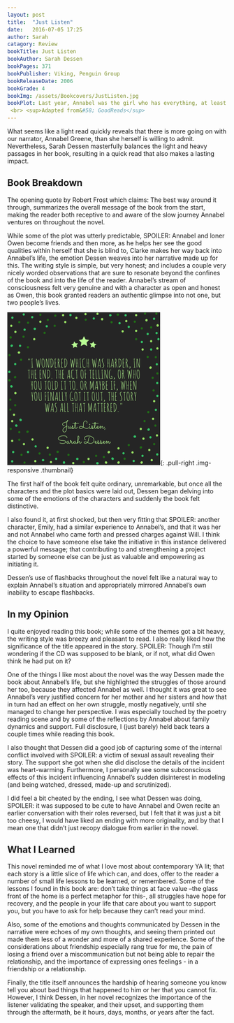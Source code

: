```yaml
---
layout: post
title:  "Just Listen"
date:   2016-07-05 17:25
author: Sarah
catagory: Review
bookTitle: Just Listen
bookAuthor: Sarah Dessen
bookPages: 371
bookPublisher: Viking, Penguin Group
bookReleaseDate: 2006
bookGrade: 4
bookImg: /assets/Bookcovers/JustListen.jpg
bookPlot: Last year, Annabel was the girl who has everything, at least that's the part she played in the television commercial for Kopf's Department Store. This year, she's the girl who has nothing. No best friend because mean-but-exciting Sophie dropped her, no peace at home since her older sister became anorexic, and no one to sit with at lunch. Until she meets Owen Armstrong. Tall, dark, and music-obsessed, Owen is a reformed bad boy with a commitment to truth-telling. With Owen's help, maybe Annabel can face what happened the night she and Sophie stopped being friends.
 <br> <sup>Adapted from&#58; GoodReads</sup>
---
```

What seems like a light read quickly reveals that there is more going on with our narrator, Annabel Greene, than she herself is willing to admit. Nevertheless, Sarah Dessen masterfully balances the light and heavy passages in her book, resulting in a quick read that also makes a lasting impact.

<!--more-->

## Book Breakdown

The opening quote by Robert Frost which claims: The best way around it through, summarizes the overall message of the book from the start, making the reader both receptive to and aware of the slow journey Annabel ventures on throughout the novel.

While some of the plot was utterly predictable, SPOILER: <span class="spoiler">Annabel and loner Owen become friends and then more, as he helps her see the good qualities within herself that she is blind to, Clarke makes her way back into Annabel’s life,</span> the emotion Dessen weaves into her narrative made up for this. The writing style is simple, but very honest; and includes a couple very nicely worded observations that are sure to resonate beyond the confines of the book and into the life of the reader. Annabel’s stream of consciousness felt very genuine and with a character as open and honest as Owen, this book granted readers an authentic glimpse into not one, but two people’s lives.

![Just Listen Quote](\assets\quotes\JustListenquote.png){: .pull-right .img-responsive .thumbnail}

The first half of the book felt quite ordinary, unremarkable, but once all the characters and the plot basics were laid out, Dessen began delving into some of the emotions of the characters and suddenly the book felt distinctive.

I also found it, at first shocked, but then very fitting that SPOILER: <span class="spoiler">another character, Emily, had a similar experience to Annabel’s, and that it was her and not Annabel who came forth and pressed charges against Will.</span> I think the choice to have someone else take the initiative in this instance delivered a powerful message; that contributing to and strengthening a project started by someone else can be just as valuable and empowering as initiating it.

Dessen’s use of flashbacks throughout the novel felt like a natural way to explain Annabel’s situation and appropriately mirrored Annabel’s own inability to escape flashbacks.


## In my Opinion

I quite enjoyed reading this book; while some of the themes got a bit heavy, the writing style was breezy and pleasant to read. I also really liked how the significance of the title appeared in the story. SPOILER: <span class="spoiler">Though I’m still wondering if the CD was supposed to be blank, or if not, what did Owen think he had put on it?</span>

One of the things I like most about the novel was the way Dessen made the book about Annabel’s life, but she highlighted the struggles of those around her too, because they affected Annabel as well. I thought it was great to see Annabel’s very justified concern for her mother and her sisters and how that in turn had an effect on her own struggle, mostly negatively, until she managed to change her perspective. I was especially touched by the poetry reading scene and by some of the reflections by Annabel about family dynamics and support. Full disclosure, I (just barely) held back tears a couple times while reading this book.

I also thought that Dessen did a good job of capturing some of the internal conflict involved with SPOILER: a victim of sexual assault revealing their story. The support she got when she did disclose the details of the incident was heart-warming. Furthermore, I personally see some subconscious effects of this incident influencing Annabel’s sudden disinterest in modeling (and being watched, dressed, made-up and scrutinized).

I did feel a bit cheated by the ending, I see what Dessen was doing, SPOILER: <span class="spoiler">it was supposed to be cute to have Annabel and Owen recite an earlier conversation with their roles reversed, but I felt that it was just a bit too cheesy, I would have liked an ending with more originality, and by that I mean one that didn’t just recopy dialogue from earlier in the novel.</span>  


## What I Learned

This novel reminded me of what I love most about contemporary YA lit; that each story is a little slice of life which can, and does, offer to the reader a number of small life lessons to be learned, or remembered. Some of the lessons I found in this book are: don’t take things at face value –the glass front of the home is a perfect metaphor for this-, all struggles have hope for recovery, and the people in your life that care about you want to support you, but you have to ask for help because they can’t read your mind.

Also, some of the emotions and thoughts communicated by Dessen in the narrative were echoes of my own thoughts, and seeing them printed out made them less of a wonder and more of a shared experience. Some of the considerations about friendship especially rang true for me, the pain of losing a friend over a miscommunication but not being able to repair the relationship, and the importance of expressing ones feelings - in a friendship or a relationship.

Finally, the title itself announces the hardship of hearing someone you know tell you about bad things that happened to him or her that you cannot fix. However, I think Dessen, in her novel recognizes the importance of the listener validating the speaker, and their upset, and supporting them through the aftermath, be it hours, days, months, or years after the fact.
